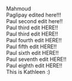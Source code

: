 Mahmoud<br />
Paglipay edited here!!!<br />
Paul second edit here!!<br />
Paul third edit HERE!!<br />
Paul third edit HERE!!<br />
Paul fourth edit HERE!!<br />
Paul fifth edit HERE!!<br />
Paul sixth edit HERE!!<br />
Paul seventh edit HERE!!<br />
Paul eighth edit HERE!!<br />
This is Kathleen :) <br />
